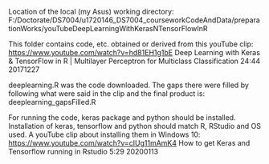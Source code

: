 Location of the local (my Asus) working directory: F:/Doctorate/DS7004/u1720146_DS7004_courseworkCodeAndData/preparationWorks/youTubeDeepLearningWithKerasNTensorFlowInR 

This folder contains code, etc. obtained or derived from this youTube clip:
https://www.youtube.com/watch?v=hd81EH1g1bE 
Deep Learning with Keras & TensorFlow in R | Multilayer Perceptron for Multiclass Classification 24:44 20171227

deeplearning.R was the code downloaded. The gaps there were filled by following what were said in the clip and the final product is: deeplearning_gapsFilled.R

For running the code, keras package and python should be installed. Installation of keras, tensorflow and python should match R, RStudio and OS used. A youTube clip about installing them in Windows 10:
https://www.youtube.com/watch?v=cIUg11mAmK4 
How to get Keras and Tensorflow running in Rstudio 5:29 20200113